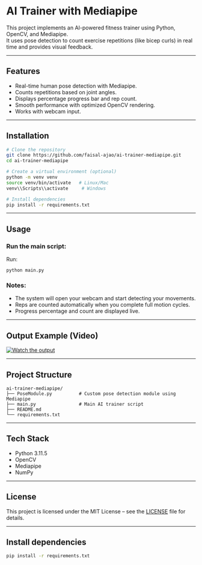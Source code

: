 # AI Trainer with Mediapipe

This project implements an AI-powered fitness trainer using Python, OpenCV, and Mediapipe.  
It uses pose detection to count exercise repetitions (like bicep curls) in real time and provides visual feedback.

---

## Features
- Real-time human pose detection with Mediapipe.
- Counts repetitions based on joint angles.
- Displays percentage progress bar and rep count.
- Smooth performance with optimized OpenCV rendering.
- Works with webcam input.

---

## Installation

```bash
# Clone the repository
git clone https://github.com/faisal-ajao/ai-trainer-mediapipe.git
cd ai-trainer-mediapipe

# Create a virtual environment (optional)
python -m venv venv
source venv/bin/activate   # Linux/Mac
venv\\Scripts\\activate     # Windows

# Install dependencies
pip install -r requirements.txt
```

---

## Usage

### Run the main script:
Run:
```
python main.py
```
### Notes:
- The system will open your webcam and start detecting your movements.
- Reps are counted automatically when you complete full motion cycles.
- Progress percentage and count are displayed live.

---

## Output Example (Video)
[![Watch the output](https://img.youtube.com/vi/pnbf4GINwHA/hqdefault.jpg)](https://youtu.be/pnbf4GINwHA?feature=shared)

---

## Project Structure
```
ai-trainer-mediapipe/
├── PoseModule.py          # Custom pose detection module using Mediapipe
├── main.py                # Main AI trainer script
├── README.md
└── requirements.txt
```

---

## Tech Stack
- Python 3.11.5
- OpenCV
- Mediapipe
- NumPy

---

## License
This project is licensed under the MIT License – see the [LICENSE](LICENSE) file for details.

---

## Install dependencies
```bash
pip install -r requirements.txt
```
